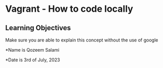 # Vagrant - How to code locally

## Learning Objectives
Make sure you are able to explain this concept without the use of google

*Name is Qozeem Salami 

*Date is 3rd of July, 2023
